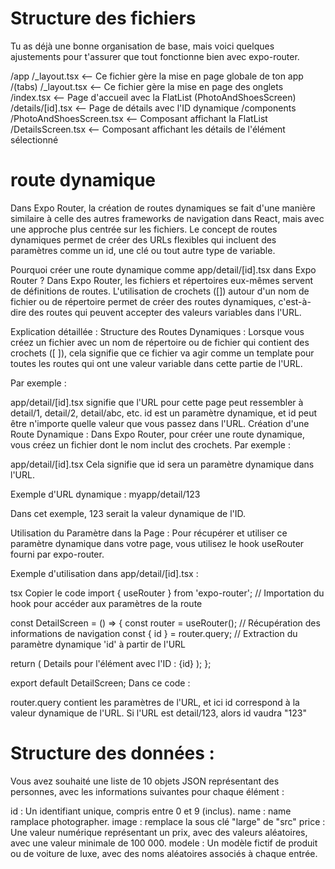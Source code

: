#  Structure des fichiers
Tu as déjà une bonne organisation de base, mais voici quelques ajustements pour t'assurer que tout fonctionne bien avec expo-router.

/app
  /_layout.tsx                <-- Ce fichier gère la mise en page globale de ton app
  /(tabs)
    /_layout.tsx              <-- Ce fichier gère la mise en page des onglets
    /index.tsx                <-- Page d'accueil avec la FlatList (PhotoAndShoesScreen)
    /details/[id].tsx         <-- Page de détails avec l'ID dynamique
/components
  /PhotoAndShoesScreen.tsx    <-- Composant affichant la FlatList
  /DetailsScreen.tsx          <-- Composant affichant les détails de l'élément sélectionné


# route dynamique

Dans Expo Router, la création de routes dynamiques se fait d'une manière similaire à celle des autres
 frameworks de navigation dans React, mais avec une approche plus centrée sur les fichiers. Le concept
  de routes dynamiques permet de créer des URLs flexibles qui incluent des paramètres comme un id, 
  une clé ou tout autre type de variable.

Pourquoi créer une route dynamique comme app/detail/[id].tsx dans Expo Router ?
Dans Expo Router, les fichiers et répertoires eux-mêmes servent de définitions de routes. 
L'utilisation de crochets ([]) autour d'un nom de fichier ou de répertoire permet de créer
 des routes dynamiques, c'est-à-dire des routes qui peuvent accepter des valeurs variables dans l'URL.

Explication détaillée :
Structure des Routes Dynamiques : Lorsque vous créez un fichier avec un nom de répertoire ou de 
fichier qui contient des crochets ([ ]), cela signifie que ce fichier va agir comme un template pour 
toutes les routes qui ont une valeur variable dans cette partie de l'URL.

Par exemple :

app/detail/[id].tsx signifie que l'URL pour cette page peut ressembler à detail/1, detail/2, 
detail/abc, etc.
id est un paramètre dynamique, et id peut être n'importe quelle valeur que vous passez dans l'URL.
Création d'une Route Dynamique : Dans Expo Router, pour créer une route dynamique, vous créez un
 fichier dont le nom inclut des crochets. Par exemple :

app/detail/[id].tsx
Cela signifie que id sera un paramètre dynamique dans l'URL.

Exemple d'URL dynamique : myapp/detail/123

Dans cet exemple, 123 serait la valeur dynamique de l'ID.

Utilisation du Paramètre dans la Page : Pour récupérer et utiliser ce paramètre dynamique dans votre
 page, vous utilisez le hook useRouter fourni par expo-router.

Exemple d'utilisation dans app/detail/[id].tsx :

tsx
Copier le code
import { useRouter } from 'expo-router';  // Importation du hook pour accéder aux paramètres de 
la route

const DetailScreen = () => {
  const router = useRouter();  // Récupération des informations de navigation
  const { id } = router.query;  // Extraction du paramètre dynamique 'id' à partir de l'URL

  return (
    <View>
      <Text>Details pour l'élément avec l'ID : {id}</Text>
    </View>
  );
};

export default DetailScreen;
Dans ce code :

router.query contient les paramètres de l'URL, et ici id correspond à la valeur dynamique de l'URL. Si l'URL est detail/123, alors id vaudra "123"

# Structure des données :
 Vous avez souhaité une liste de 10 objets JSON représentant des personnes, avec les informations suivantes pour chaque élément :

id : Un identifiant unique, compris entre 0 et 9 (inclus).
name : name ramplace photographer.
image : remplace la sous clé "large" de "src"
price : Une valeur numérique représentant un prix, avec des valeurs aléatoires, avec une valeur minimale de 100 000.
modele : Un modèle fictif de produit ou de voiture de luxe, avec des noms aléatoires associés à chaque entrée.